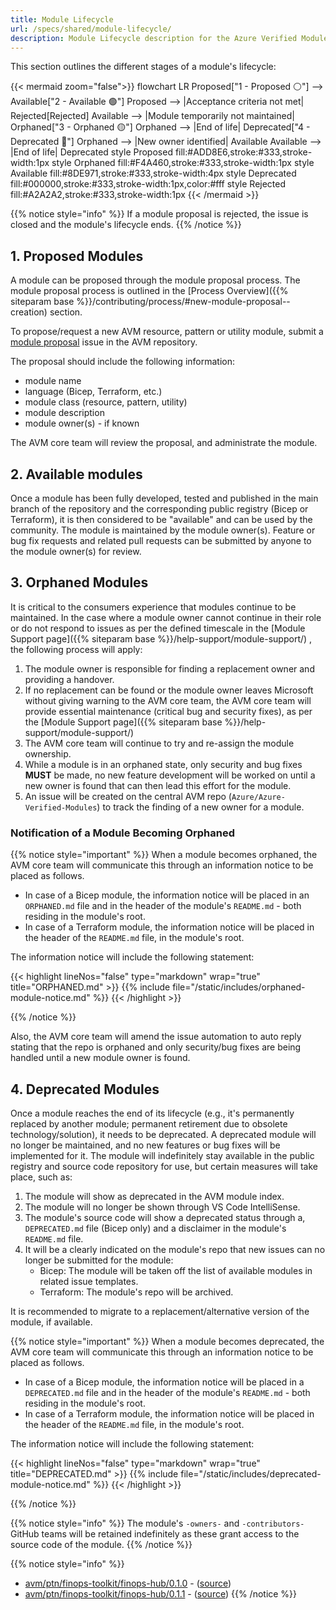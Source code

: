 ```yaml
---
title: Module Lifecycle
url: /specs/shared/module-lifecycle/
description: Module Lifecycle description for the Azure Verified Modules (AVM) program
---
```


This section outlines the different stages of a module's lifecycle:

{{< mermaid zoom="false">}}
flowchart LR
    Proposed["1 - Proposed ⚪"] --> Available["2 - Available 🟢"]
    Proposed --> |Acceptance criteria not met| Rejected[Rejected]
    Available --> |Module temporarily not maintained| Orphaned["3 - Orphaned 🟡"]
    Orphaned --> |End of life| Deprecated["4 - Deprecated 🔴"]
    Orphaned --> |New owner identified| Available
    Available --> |End of life| Deprecated
    style Proposed fill:#ADD8E6,stroke:#333,stroke-width:1px
    style Orphaned fill:#F4A460,stroke:#333,stroke-width:1px
    style Available fill:#8DE971,stroke:#333,stroke-width:4px
    style Deprecated fill:#000000,stroke:#333,stroke-width:1px,color:#fff
    style Rejected fill:#A2A2A2,stroke:#333,stroke-width:1px
{{< /mermaid >}}

{{% notice style="info" %}}
If a module proposal is rejected, the issue is closed and the module's lifecycle ends.
{{% /notice %}}

## 1. Proposed Modules

A module can be proposed through the module proposal process. The module proposal process is outlined in the [Process Overview]({{% siteparam base %}}/contributing/process/#new-module-proposal--creation) section.

To propose/request a new AVM resource, pattern or utility module, submit a [module proposal](https://aka.ms/AVM/ModuleProposal) issue in the AVM repository.

The proposal should include the following information:

- module name
- language (Bicep, Terraform, etc.)
- module class (resource, pattern, utility)
- module description
- module owner(s) - if known

The AVM core team will review the proposal, and administrate the module.

## 2. Available modules

Once a module has been fully developed, tested and published in the main branch of the repository and the corresponding public registry (Bicep or Terraform), it is then considered to be "available" and can be used by the community. The module is maintained by the module owner(s). Feature or bug fix requests and related pull requests can be submitted by anyone to the module owner(s) for review.

## 3. Orphaned Modules

It is critical to the consumers experience that modules continue to be maintained. In the case where a module owner cannot continue in their role or do not respond to issues as per the defined timescale in the [Module Support page]({{% siteparam base %}}/help-support/module-support/) , the following process will apply:

1. The module owner is responsible for finding a replacement owner and providing a handover.
2. If no replacement can be found or the module owner leaves Microsoft without giving warning to the AVM core team, the AVM core team will provide essential maintenance (critical bug and security fixes), as per the [Module Support page]({{% siteparam base %}}/help-support/module-support/)
3. The AVM core team will continue to try and re-assign the module ownership.
4. While a module is in an orphaned state, only security and bug fixes **MUST** be made, no new feature development will be worked on until a new owner is found that can then lead this effort for the module.
5. An issue will be created on the central AVM repo (`Azure/Azure-Verified-Modules`) to track the finding of a new owner for a module.

### Notification of a Module Becoming Orphaned

{{% notice style="important" %}}
When a module becomes orphaned, the AVM core team will communicate this through an information notice to be placed as follows.

- In case of a Bicep module, the information notice will be placed in an `ORPHANED.md` file and in the header of the module's `README.md` - both residing in the module's root.
- In case of a Terraform module, the information notice will be placed in the header of the `README.md` file, in the module's root.

The information notice will include the following statement:

{{< highlight lineNos="false" type="markdown" wrap="true" title="ORPHANED.md" >}}
{{% include file="/static/includes/orphaned-module-notice.md" %}}
{{< /highlight >}}

{{% /notice %}}

Also, the AVM core team will amend the issue automation to auto reply stating that the repo is orphaned and only security/bug fixes are being handled until a new module owner is found.

## 4. Deprecated Modules

Once a module reaches the end of its lifecycle (e.g., it's permanently replaced by another module; permanent retirement due to obsolete technology/solution), it needs to be deprecated. A deprecated module will no longer be maintained, and no new features or bug fixes will be implemented for it. The module will indefinitely stay available in the public registry and source code repository for use, but certain measures will take place, such as:

1. The module will show as deprecated in the AVM module index.
2. The module will no longer be shown through VS Code IntelliSense.
3. The module's source code will show a deprecated status through a, `DEPRECATED.md` file (Bicep only) and a disclaimer in the module's `README.md` file.
4. It will be a clearly indicated on the module's repo that new issues can no longer be submitted for the module:
   - Bicep: The module will be taken off the list of available modules in related issue templates.
   - Terraform: The module's repo will be archived.

It is recommended to migrate to a replacement/alternative version of the module, if available.

{{% notice style="important" %}}
When a module becomes deprecated, the AVM core team will communicate this through an information notice to be placed as follows.

- In case of a Bicep module, the information notice will be placed in a `DEPRECATED.md` file and in the header of the module's `README.md` - both residing in the module's root.
- In case of a Terraform module, the information notice will be placed in the header of the `README.md` file, in the module's root.

The information notice will include the following statement:

{{< highlight lineNos="false" type="markdown" wrap="true" title="DEPRECATED.md" >}}
{{% include file="/static/includes/deprecated-module-notice.md" %}}
{{< /highlight >}}

{{% /notice %}}

{{% notice style="info" %}}
The module's `-owners-` and `-contributors-` GitHub teams will be retained indefinitely as these grant access to the source code of the module.
{{% /notice %}}

{{% notice style="info"  %}}
- [avm/ptn/finops-toolkit/finops-hub/0.1.0](https://github.com/Azure/bicep-registry-modules/releases/tag/avm/ptn/finops-toolkit/finops-hub/0.1.0) - ([source](https://github.com/Azure/bicep-registry-modules/tree/avm/ptn/finops-toolkit/finops-hub/0.1.0/avm/ptn/finops-toolkit/finops-hub))
- [avm/ptn/finops-toolkit/finops-hub/0.1.1](https://github.com/Azure/bicep-registry-modules/releases/tag/avm/ptn/finops-toolkit/finops-hub/0.1.1) - ([source](ttps://github.com/Azure/bicep-registry-modules/tree/avm/ptn/finops-toolkit/finops-hub/0.1.1/avm/ptn/finops-toolkit/finops-hub))
{{% /notice %}}

